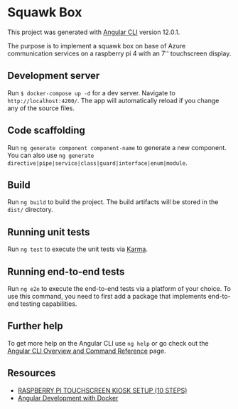 # Squawk Box

This project was generated with [Angular CLI](https://github.com/angular/angular-cli) version 12.0.1.

The purpose is to implement a squawk box on base of Azure communication services on a raspberry pi 4 with an 7'' touchscreen display.


## Development server

Run `$ docker-compose up -d` for a dev server. Navigate to `http://localhost:4200/`. The app will automatically reload if you change any of the source files.

## Code scaffolding

Run `ng generate component component-name` to generate a new component. You can also use `ng generate directive|pipe|service|class|guard|interface|enum|module`.

## Build

Run `ng build` to build the project. The build artifacts will be stored in the `dist/` directory.

## Running unit tests

Run `ng test` to execute the unit tests via [Karma](https://karma-runner.github.io).

## Running end-to-end tests

Run `ng e2e` to execute the end-to-end tests via a platform of your choice. To use this command, you need to first add a package that implements end-to-end testing capabilities.

## Further help

To get more help on the Angular CLI use `ng help` or go check out the [Angular CLI Overview and Command Reference](https://angular.io/cli) page.

## Resources

* [RASPBERRY PI TOUCHSCREEN KIOSK SETUP (10 STEPS)](https://desertbot.io/blog/raspberry-pi-touchscreen-kiosk-setup)
* [Angular Development with Docker](https://markfknight.dev/posts/angular-in-docker/)
